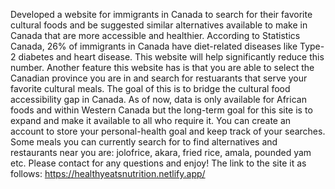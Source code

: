 Developed a website for immigrants in Canada to search for their favorite cultural foods and be suggested similar alternatives available to make in Canada that are more accessible and healthier. According to Statistics Canada, 26% of immigrants in Canada have diet-related diseases like Type-2 diabetes and heart disease. This website will help significantly reduce this number. Another feature this website has is that you are able to select the Canadian province you are in and search for restuarants that serve your favorite cultural meals. The goal of this is to bridge the cultural food accessibility gap in Canada. As of now, data is only available for African foods and within Western Canada but the long-term goal for this site is to expand and make it available to all who require it. You can create an account to store your personal-health goal and keep track of your searches. Some meals you can currently search for to find alternatives and restaurants near you are: jolofrice, akara, fried rice, amala, pounded yam etc. Please contact for any questions and enjoy!
The link to the site it as follows: https://healthyeatsnutrition.netlify.app/
